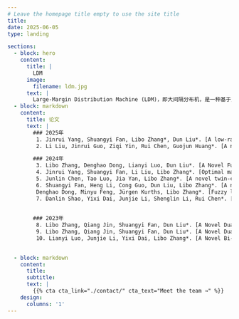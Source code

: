 ```yaml
---
# Leave the homepage title empty to use the site title
title:
date: 2025-06-05
type: landing

sections:
  - block: hero
    content:
      title: |
        LDM
      image:
        filename: ldm.jpg
      text: |
        Large-Margin Distribution Machine (LDM)，即大间隔分布机，是一种基于支持向量机（SVM）原理的机器学习模型，旨在通过最大化不同类别之间的间隔来提高分类及回归性能。它不仅考虑决策边界的最优设置，还关注样本数据的概率分布，从而增强了模型的鲁棒性和泛化能力。LDM 广泛应用于图像分类、文本分析和生物信息学等领域，凭借其灵活性和对复杂数据的适应性，成为解决多种任务的有效工具。
  - block: markdown
    content:
      title: 论文
      text: |
        ### 2025年
         1. Jinrui Yang, Shuangyi Fan, Libo Zhang*, Dun Liu*. [A low-rank support tensor machine for multi-classification](https://doi.org/10.1016/j.ins.2024.121398)\[J\]. *Information Sciences*, 2025, 688: 121398.(中科院二区)
         2. Li Liu, Jinrui Guo, Ziqi Yin, Rui Chen, Guojun Huang*. [A novel three-way distance-based fuzzy large margin distribution machine for imbalance classification](https://doi.org/10.1007/s40747-025-01797-w) \[J\]. *Complex & Intelligent Systems*, 2025, 11(3): 176.

        ### 2024年
         3. Libo Zhang, Denghao Dong, Lianyi Luo, Dun Liu*. [A Novel Fuzzy Large Margin Distribution Machine with Unified Pinball Loss](https://doi.org/10.1109/TFUZZ.2023.3333571)\[J\]. *IEEE Transactions on Fuzzy Systems*, 2024, 32(4): 1782-1795.(中科院一区TOP)
         4. Jinrui Yang, Shuangyi Fan, Li Liu, Libo Zhang*. [Optimal margin distribution matrix machine](https://doi.org/10.1016/j.eswa.2023.122497)\[J\]. *Expert Systems with Applications*, 2024, 240: 122497.(中科院一区)
         5. Junlin Chen, Tao Luo, Jia Yan, Libo Zhang*. [A novel twin-center intuitionistic fuzzy large margin classifier with unified pinball loss for improving the performance of E-noses system](https://doi.org/10.1016/j.eswa.2024.123883) \[J\]. *Expert Systems with Applications*, 2024, 250: 123883.(中科院一区)
         6. Shuangyi Fan, Heng Li, Cong Guo, Dun Liu, Libo Zhang*. [A novel cost-sensitive three-way intuitionistic fuzzy large margin classifier](https://doi.org/10.1016/j.ins.2024.120726)\[J\]. *Information Sciences*, 2024, 674: 120726.
         Denghao Dong, Minyu Feng, Jürgen Kurths, Libo Zhang*. [Fuzzy large margin distribution machine for classification](https://doi.org/10.1007/s13042-024-00556-7) \[J\]. *International Journal of Machine Learning and Cybernetics*, 2024, 15(5): 1891-1905. 
         7. Danlin Shao, Yixi Dai, Junjie Li, Shenglin Li, Rui Chen*. [A K-means triangular synthesis large margin classifier with unified pinball loss for imbalanced data](https://doi.org/10.1016/j.asoc.2024.112349)\[J\]. *Applied Soft Computing*, 2024, 167: 112349.
         
         
        ### 2023年
         8. Libo Zhang, Qiang Jin, Shuangyi Fan, Dun Liu*. [A Novel Dual-Center Based Intuitionistic Fuzzy Twin Bounded Large Margin Distribution Machines](https://doi.org/10.1109/TFUZZ.2023.3245215)\[J\]. *IEEE Transactions on Fuzzy Systems*, 2023, 31(9)：3121-3134.(中科院一区TOP)
         9. Libo Zhang, Qiang Jin, Shuangyi Fan, Dun Liu*. [A Novel Dual-Center-Based Intuitionistic Fuzzy Twin Bounded Large Margin Distribution Machines](https://doi.org/10.1109/TFUZZ.2023.3245215)\[J\]. *IEEE Transactions on Fuzzy Systems*, 2023, 31(9): 3121-3134.(中科院一区TOP)
         10. Lianyi Luo, Junjie Li, Yixi Dai, Libo Zhang*. [A Novel Bi-Center Intuitionistic Fuzzy Large Margin Classifier](https://doi.org/10.1109/ICCSSE59359.2023.10245296)\[C\]. *2023 9th International Conference on Control Science and Systems Engineering (ICCSSE)*, 2023: 403-408.
         

  - block: markdown
    content:
      title:
      subtitle:
      text: |
        {{% cta cta_link="./contact/" cta_text="Meet the team →" %}}
    design:
      columns: '1'
---
```

